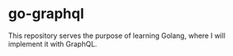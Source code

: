 # go-graphql

This repository serves the purpose of learning Golang, where I will implement it with GraphQL.
